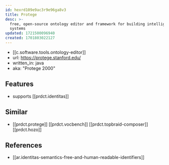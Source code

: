 ```yaml
---
id: hexrd109e9ac3r9e96ga8v3
title: Protege
desc: >-
  free, open-source ontology editor and framework for building intelligent
  systems
updated: 1721500096940
created: 1701803022127
---
```



- [[c.software.tools.ontology-editor]]
- url: https://protege.stanford.edu/
- written_in: java
- aka: "Protege 2000"

## Features

- supports [[prdct.identitas]]

## Similar

- [[prdct.protege]] [[prdct.vocbench]] [[prdct.topbraid-composer]] [[prdct.hozo]]

## References

- [[ar.identitas-semantics-free-and-human-readable-identifiers]]